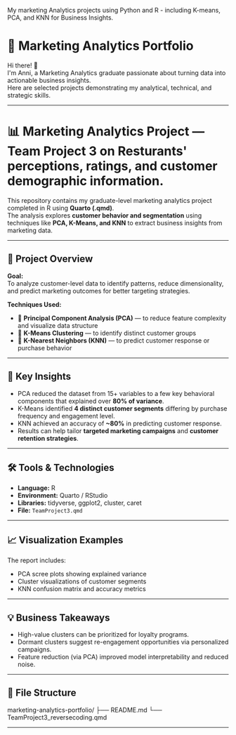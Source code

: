 My marketing Analytics projects using Python and R - including K-means, PCA, and KNN for Business Insights.
# 🌿 Marketing Analytics Portfolio

Hi there! 👋  
I'm Anni, a Marketing Analytics graduate passionate about turning data into actionable business insights.  
Here are selected projects demonstrating my analytical, technical, and strategic skills.

---
# 📊 Marketing Analytics Project — Team Project 3 on Resturants' perceptions, ratings, and customer demographic information. 

This repository contains my graduate-level marketing analytics project completed in R using **Quarto (.qmd)**.  
The analysis explores **customer behavior and segmentation** using techniques like **PCA, K-Means, and KNN** to extract business insights from marketing data.

---

## 🧩 Project Overview
**Goal:**  
To analyze customer-level data to identify patterns, reduce dimensionality, and predict marketing outcomes for better targeting strategies.

**Techniques Used:**
- 🧮 **Principal Component Analysis (PCA)** — to reduce feature complexity and visualize data structure  
- 🎯 **K-Means Clustering** — to identify distinct customer groups  
- 🤖 **K-Nearest Neighbors (KNN)** — to predict customer response or purchase behavior  

---

## 🧠 Key Insights
- PCA reduced the dataset from 15+ variables to a few key behavioral components that explained over **80% of variance**.  
- K-Means identified **4 distinct customer segments** differing by purchase frequency and engagement level.  
- KNN achieved an accuracy of **~80%** in predicting customer response.  
- Results can help tailor **targeted marketing campaigns** and **customer retention strategies**.

---

## 🛠 Tools & Technologies
- **Language:** R  
- **Environment:** Quarto / RStudio  
- **Libraries:** tidyverse, ggplot2, cluster, caret  
- **File:** `TeamProject3.qmd`  

---

## 📈 Visualization Examples
The report includes:
- PCA scree plots showing explained variance  
- Cluster visualizations of customer segments  
- KNN confusion matrix and accuracy metrics  

---

## 💡 Business Takeaways
- High-value clusters can be prioritized for loyalty programs.  
- Dormant clusters suggest re-engagement opportunities via personalized campaigns.  
- Feature reduction (via PCA) improved model interpretability and reduced noise.

---

## 📂 File Structure
marketing-analytics-portfolio/
├── README.md
└── TeamProject3_reversecoding.qmd


---

 
 

